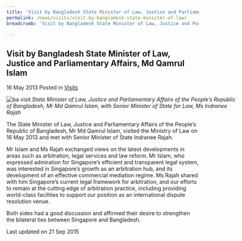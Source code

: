 ```yaml
---
title: 'Visit by Bangladesh State Minister of Law, Justice and Parliamentary Affairs, Md Qamrul Islam'
permalink: /news/visits/visit-by-bangladesh-state-minister-of-law/
breadcrumb: 'Visit by Bangladesh State Minister of Law, Justice and Parliamentary Affairs, Md Qamrul Islam'

---
```



<style>
.image {width: 600px;}
.image img {max-width: 100%;}
</style>

Visit by Bangladesh State Minister of Law, Justice and Parliamentary Affairs, Md Qamrul Islam
---

16 May 2013 Posted in [Visits](/news/visits/)

<div class="image">
  <img src="/images/Bangladesh_visit.jpg" alt="ba visit" title="bs visit">
  <i>State Minister of Law, Justice and Parliamentary Affairs of the People’s Republic of Bangladesh, Mr Md Qamrul Islam, with Senior Minister of State for Law, Ms Indranee Rajah</i>
</div>

The State Minister of Law, Justice and Parliamentary Affairs of the People’s Republic of Bangladesh, Mr Md Qamrul Islam, visited the Ministry of Law on 16 May 2013 and met with Senior Minister of State Indranee Rajah.

Mr Islam and Ms Rajah exchanged views on the latest developments in areas such as arbitration, legal services and law reform. Mr Islam, who expressed admiration for Singapore’s efficient and transparent legal system, was interested in Singapore’s growth as an arbitration hub, and its development of an effective commercial mediation regime. Ms Rajah shared with him Singapore’s current legal framework for arbitration, and our efforts to remain at the cutting edge of arbitration practice, including providing world-class facilities to support our position as an international dispute resolution venue.

Both sides had a good discussion and affirmed their desire to strengthen the bilateral ties between Singapore and Bangladesh.

<p class="right-side-updated">Last updated on 21 Sep 2015</p>
